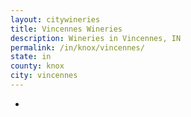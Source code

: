 ```yaml
---
layout: citywineries
title: Vincennes Wineries
description: Wineries in Vincennes, IN
permalink: /in/knox/vincennes/
state: in
county: knox
city: vincennes
---
```

-
